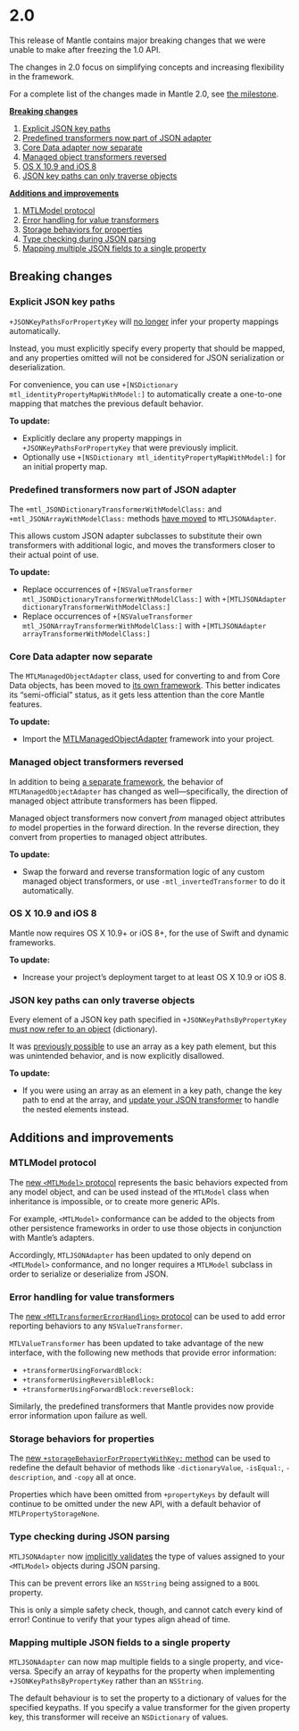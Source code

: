 # 2.0

This release of Mantle contains major breaking changes that we were unable to
make after freezing the 1.0 API.

The changes in 2.0 focus on simplifying concepts and increasing flexibility in
the framework.

For a complete list of the changes made in Mantle 2.0, see [the
milestone](https://github.com/Mantle/Mantle/issues?q=milestone%3A2.0+is%3Aclosed).

**[Breaking changes](#breaking-changes)**

 1. [Explicit JSON key paths](#explicit-json-key-paths)
 1. [Predefined transformers now part of JSON adapter](#predefined-transformers-now-part-of-json-adapter)
 1. [Core Data adapter now separate](#core-data-adapter-now-separate)
 1. [Managed object transformers reversed](#managed-object-transformers-reversed)
 1. [OS X 10.9 and iOS 8](#os-x-109-and-ios-8)
 1. [JSON key paths can only traverse objects](#json-key-paths-can-only-traverse-objects)

**[Additions and improvements](#additions-and-improvements)**

 1. [MTLModel protocol](#mtlmodel-protocol)
 1. [Error handling for value transformers](#error-handling-for-value-transformers)
 1. [Storage behaviors for properties](#storage-behaviors-for-properties)
 1. [Type checking during JSON parsing](#type-checking-during-json-parsing)
 1. [Mapping multiple JSON fields to a single property](#mapping-multiple-json-fields-to-a-single-property)

## Breaking changes

### Explicit JSON key paths

`+JSONKeyPathsForPropertyKey` will [no
longer](https://github.com/Mantle/Mantle/pull/170) infer your property mappings
automatically.

Instead, you must explicitly specify every property that should
be mapped, and any properties omitted will not be considered for JSON
serialization or deserialization.

For convenience, you can use `+[NSDictionary mtl_identityPropertyMapWithModel:]`
to automatically create a one-to-one mapping that matches the previous default
behavior.

**To update:**

 * Explicitly declare any property mappings in `+JSONKeyPathsForPropertyKey`
   that were previously implicit.
 * Optionally use `+[NSDictionary mtl_identityPropertyMapWithModel:]` for an
   initial property map.

### Predefined transformers now part of JSON adapter

The `+mtl_JSONDictionaryTransformerWithModelClass:` and
`+mtl_JSONArrayWithModelClass:` methods [have
moved](https://github.com/Mantle/Mantle/pull/474) to `MTLJSONAdapter`.

This allows custom JSON adapter subclasses to substitute their own transformers
with additional logic, and moves the transformers closer to their actual point
of use.

**To update:**

 * Replace occurrences of `+[NSValueTransformer
   mtl_JSONDictionaryTransformerWithModelClass:]` with `+[MTLJSONAdapter
   dictionaryTransformerWithModelClass:]`
 * Replace occurrences of `+[NSValueTransformer
   mtl_JSONArrayTransformerWithModelClass:]` with `+[MTLJSONAdapter
   arrayTransformerWithModelClass:]`

### Core Data adapter now separate

The `MTLManagedObjectAdapter` class, used for converting to and from Core Data
objects, has been moved to [its own
framework](https://github.com/Mantle/MTLManagedObjectAdapter). This better
indicates its “semi-official” status, as it gets less attention than the core
Mantle features.

**To update:**

 * Import the
   [MTLManagedObjectAdapter](https://github.com/Mantle/MTLManagedObjectAdapter)
   framework into your project.

### Managed object transformers reversed

In addition to being [a separate framework](#core-data-adapter-now-separate),
the behavior of `MTLManagedObjectAdapter` has changed as well—specifically, the
direction of managed object attribute transformers has been flipped.

Managed object transformers now convert _from_ managed object attributes _to_
model properties in the forward direction. In the reverse direction, they
convert from properties to managed object attributes.

**To update:**

 * Swap the forward and reverse transformation logic of any custom managed
   object transformers, or use `-mtl_invertedTransformer` to do it
   automatically.

### OS X 10.9 and iOS 8

Mantle now requires OS X 10.9+ or iOS 8+, for the use of Swift and dynamic
frameworks.

**To update:**

 * Increase your project’s deployment target to at least OS X 10.9 or iOS 8.

### JSON key paths can only traverse objects

Every element of a JSON key path specified in `+JSONKeyPathsByPropertyKey` [must
now refer to an object](https://github.com/Mantle/Mantle/pull/275) (dictionary).

It was [previously possible](https://github.com/Mantle/Mantle/issues/257) to use
an array as a key path element, but this was unintended behavior, and is now
explicitly disallowed.

**To update:**

 * If you were using an array as an element in a key path, change the key path
   to end at the array, and [update your JSON transformer](https://github.com/Mantle/Mantle/issues/257#issuecomment-36846503)
   to handle the nested elements instead.

## Additions and improvements

### MTLModel protocol

The [new `<MTLModel>` protocol](https://github.com/Mantle/Mantle/pull/219) represents the basic behaviors expected from any
model object, and can be used instead of the `MTLModel` class when inheritance
is impossible, or to create more generic APIs.

For example, `<MTLModel>` conformance can be added to the objects from other
persistence frameworks in order to use those objects in conjunction with
Mantle’s adapters.

Accordingly, `MTLJSONAdapter` has been updated to only depend on `<MTLModel>`
conformance, and no longer requires a `MTLModel` subclass in order to serialize
or deserialize from JSON.

### Error handling for value transformers

The [new `<MTLTransformerErrorHandling>`
protocol](https://github.com/Mantle/Mantle/pull/153) can be used to add error
reporting behaviors to any `NSValueTransformer`.

`MTLValueTransformer` has been updated to take advantage of the new interface,
with the following new methods that provide error information:

 * `+transformerUsingForwardBlock:`
 * `+transformerUsingReversibleBlock:`
 * `+transformerUsingForwardBlock:reverseBlock:`

Similarly, the predefined transformers that Mantle provides now provide error
information upon failure as well.

### Storage behaviors for properties

The [new `+storageBehaviorForPropertyWithKey:`
method](https://github.com/Mantle/Mantle/pull/210) can be used to redefine the
default behavior of methods like `-dictionaryValue`, `-isEqual:`,
`-description`, and `-copy` all at once.

Properties which have been omitted from `+propertyKeys` by default will continue
to be omitted under the new API, with a default behavior of
`MTLPropertyStorageNone`.

### Type checking during JSON parsing

`MTLJSONAdapter` now [implicitly
validates](https://github.com/Mantle/Mantle/pull/251) the type of values
assigned to your `<MTLModel>` objects during JSON parsing.

This can be prevent errors like an `NSString` being assigned to a `BOOL`
property.

This is only a simple safety check, though, and cannot catch every kind of
error! Continue to verify that your types align ahead of time.

### Mapping multiple JSON fields to a single property

`MTLJSONAdapter` can now map multiple fields to a single property, and 
vice-versa. Specify an array of keypaths for the property when implementing 
`+JSONKeyPathsByPropertyKey` rather than an `NSString`.

The default behaviour is to set the property to a dictionary of values for the 
specified keypaths. If you specify a value transformer for the given property 
key, this transformer will receive an `NSDictionary` of values.
